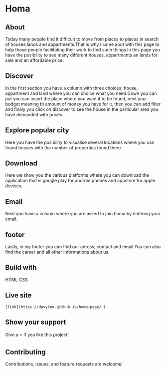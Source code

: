 # Homa
## About
  Today many people find it difficult to move from places to places in search of houses,lands and appartments.That is why i came aout with this page to help those people facilitating their work to find such things.In this page you have the posibility to see many different houses, appartments an lands for sale and an affordable price.
## Discover
  In the first section you have a column with three choices; house, appartment and land where you can choice what you need.Down you can put you can insert the place where you want it to be found, next your budget meaning th amount of money you have for it, then you can add filter and finaly you click on discover to see the house in the particular area you have demanded with prices.
## Explore popular city
  Here you have the posibility to visualise several locations where you can found houses with the number of properties found there.
## Download
  Here we show you the various platforms where you can download the application that is google play for android phones and appstore for apple devices.
## Email
  Next you have a column where you are asked to join homa by entering your email.
## footer
  Lastly, in my footer you can find our adress, contact and email.You can also find the career and all other informations about us.
## Build with
   HTML
   CSS
## Live site
    [link](https://davyken.github.io/homa-page/ )
## Show your support
  Give a ⭐️ if you like this project!
## Contributing
  Contributions, issues, and feature requests are welcome!

